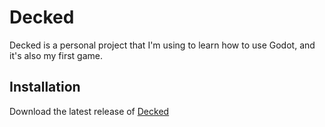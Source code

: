 # Decked

Decked is a personal project that I'm using to learn how to use Godot, and it's also my first game.

## Installation

Download the latest release of [Decked](https://github.com/MonzonIker/Decked/releases/tag/v0.0.3)
